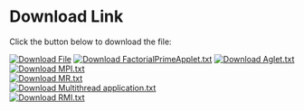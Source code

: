 # Download Link

Click the button below to download the file:

[![Download File](https://img.shields.io/badge/Download-ALLPR.txt-blue)](https://shankarhere.blob.core.windows.net/shankarsonar/ALLPR.txt)
[![Download FactorialPrimeApplet.txt](https://img.shields.io/badge/Download-FactorialPrimeApplet.txt-blue)](https://shankarhere.blob.core.windows.net/shankarsonar/FactorialPrimeApplet.txt)
[![Download Aglet.txt](https://img.shields.io/badge/Download-Aglet.txt-blue)](https://shankarhere.blob.core.windows.net/shankarsonar/Aglet.txt)  
[![Download MPI.txt](https://img.shields.io/badge/Download-MPI.txt-blue)](https://shankarhere.blob.core.windows.net/shankarsonar/MPI.txt)  
[![Download MR.txt](https://img.shields.io/badge/Download-MR.txt-blue)](https://shankarhere.blob.core.windows.net/shankarsonar/MR.txt)  
[![Download Multithread application.txt](https://img.shields.io/badge/Download-Multithread%20application.txt-blue)](https://shankarhere.blob.core.windows.net/shankarsonar/Multithread%20application.txt)  
[![Download RMI.txt](https://img.shields.io/badge/Download-RMI.txt-blue)](https://shankarhere.blob.core.windows.net/shankarsonar/RMI.txt)

